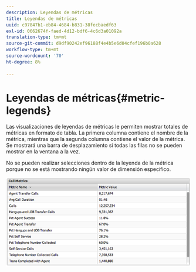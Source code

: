```yaml
---
description: Leyendas de métricas
title: Leyendas de métricas
uuid: c97847b1-eb84-4684-b831-38fecbaedf63
exl-id: 0662674f-faed-4d12-bdf6-4c6d3a01092a
translation-type: tm+mt
source-git-commit: d9df90242ef96188f4e4b5e6d04cfef196b0a628
workflow-type: tm+mt
source-wordcount: '70'
ht-degree: 8%

---
```


# Leyendas de métricas{#metric-legends}

Las visualizaciones de leyendas de métricas le permiten mostrar totales de métricas en formato de tabla. La primera columna contiene el nombre de la métrica, mientras que la segunda columna contiene el valor de la métrica. Se mostrará una barra de desplazamiento si todas las filas no se pueden mostrar en la ventana a la vez.

No se pueden realizar selecciones dentro de la leyenda de la métrica porque no se está mostrando ningún valor de dimensión específico.

![](assets/metric_legend.png)
